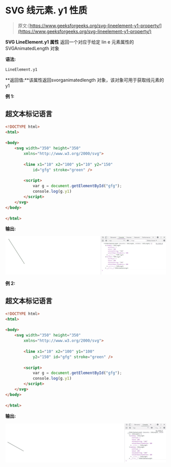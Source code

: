 # SVG 线元素. y1 性质

> 原文:[https://www.geeksforgeeks.org/svg-lineelement-y1-property/](https://www.geeksforgeeks.org/svg-lineelement-y1-property/)

**SVG LineElement.y1 属性** 返回一个对应于给定 lin e 元素属性的 SVGAnimatedLength 对象

**语法:**

```html
LineElement.y1
```

**返回值:**该属性返回svorganimatedlength 对象，该对象可用于获取线元素的 y1

**例 1:**

## 超文本标记语言

```html
<!DOCTYPE html>
<html>

<body>
    <svg width="350" height="350" 
        xmlns="http://www.w3.org/2000/svg">

        <line x1="10" x2="100" y1="10" y2="150" 
            id="gfg" stroke="green" />

        <script>
            var g = document.getElementById("gfg");
            console.log(g.y1)
        </script>
    </svg>
</body>

</html>
```

**输出:**

![](img/362e51fbe92399d22f68a166eecf1824.png)

**例 2:**

## 超文本标记语言

```html
<!DOCTYPE html>
<html>

<body>
    <svg width="350" height="350" 
        xmlns="http://www.w3.org/2000/svg">

        <line x1="10" x2="100" y1="100" 
            y2="150" id="gfg" stroke="green" />

        <script>
            var g = document.getElementById("gfg");
            console.log(g.y1)
        </script>
    </svg>
</body>

</html>
```

**输出:**

![](img/9bfb2e74614a108da6e6080e8c62b6ee.png)